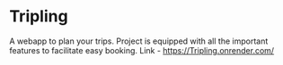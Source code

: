 # Tripling

A webapp to plan your trips. Project is equipped with all the important features to facilitate easy booking.
Link - https://Tripling.onrender.com/
